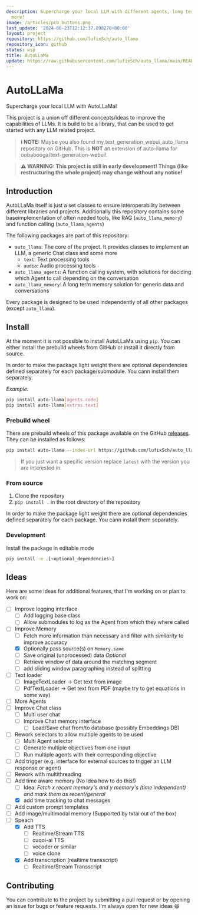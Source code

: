 ```yaml
---
description: Supercharge your local LLM with different agents, long term memory and
  more!
image: /articles/pcb_buttons.png
last_update: '2024-06-23T12:12:37.898270+00:00'
layout: project
repository: https://github.com/lufixSch/auto_llama
repository_icon: github
status: wip
title: AutoLLaMa
update: https://raw.githubusercontent.com/lufixSch/auto_llama/main/README.md
---
```


# AutoLLaMa

Supercharge your local LLM with AutoLLaMa!

This project is a union off different concepts/ideas to improve the capabilities of LLMs. It is build to be a library, that can be used to get started with any LLM related project.

> **ℹ️ NOTE:** Maybe you also found my text_generation_webui_auto_llama repository on GitHub. This is **NOT** an extension of auto-llama for oobabooga/text-generation-webui!

> **⚠️ WARNING: This project is still in early development! Things (like restructuring the whole project) may change without any notice!**

## Introduction

AutoLLaMa itself is just a set classes to ensure interoperability between different libraries and projects. Additionally this repository contains some baseimplementation of often needed tools, like RAG (`auto_llama_memory`) and function calling (`auto_llama_agents`)

The following packages are part of this repository:

- `auto_llama`: The core of the project. It provides classes to implement an LLM, a generic Chat class and some more
  - `text`: Text processing tools
  - `audio`: Audio processing tools
- `auto_llama_agents`: A function calling system, with solutions for deciding which Agent to call depending on the conversation
- `auto_llama_memory`: A long term memory solution for generic data and conversations

Every package is designed to be used independently of all other packages (except `auto_llama`).

## Install

At the moment it is not possible to install AutoLLaMa using `pip`. You can either install the prebuild wheels from GitHub or install it directly from source.

In order to make the package light weight there are optional dependencies defined separately for each package/submodule. You cann install them separately.

_Example:_

```bash
pip install auto-llama[agents.code]
pip install auto-llama[extras.text]
```

### Prebuild wheel

There are prebuild wheels of this package available on the GitHub [releases](https://github.com/LufixSch/AutoLLaMa/releases). They can be installed as follows:

```bash
pip install auto-llama --index-url https://github.com/lufixSch/auto_llama/releases/download/latest/
```

> If you just want a specific version replace `latest` with the version you are interested in.

### From source

1. Clone the repository
2. `pip install .` in the root directory of the repository

In order to make the package light weight there are optional dependencies defined separately for each package. You cann install them separately.

### Development

Install the package in editable mode

```bash
pip install -e .[<optional_dependencies>]
```

## Ideas

Here are some ideas for additional features, that I'm working on or plan to work on:

- [ ] Improve logging interface
  - [ ] Add logging base class
  - [ ] Allow submodules to log as the Agent from which they where called
- [ ] Improve Memory
  - [ ] Fetch more information than necessary and filter with _similarity_ to improve accuracy
  - [x] Optionally pass source(s) on `Memory.save`
  - [ ] Save original (unprocessed) data _Optional_
  - [ ] Retrieve window of data around the matching segment
  - [ ] add sliding window paragraphing instead of splitting
- [ ] Text loader
  - [ ] ImageTextLoader -> Get text from image
  - [ ] PdfTextLoader -> Get text from PDF (maybe try to get equations in some way)
- [ ] More Agents
- [ ] Improve Chat class
  - [ ] Multi user chat
  - [ ] Improve Chat memory interface
    - [ ] Load/Save chat from/to database (possibly Embeddings DB)
- [ ] Rework selectors to allow multiple agents to be used
  - [ ] Multi Agent selector
  - [ ] Generate multiple objectives from one input
  - [ ] Run multiple agents with their corresponding objective
- [ ] Add trigger (e.g. interface for external sources to trigger an LLM response or agent)
- [ ] Rework with multithreading
- [ ] Add time aware memory (No Idea how to do this!)
  - [ ] Idea: _Fetch x recent memory's and y memory's (time independent) and mark them as recent/general_
  - [x] add time tracking to chat messages
- [ ] Add custom prompt templates
- [ ] Add image/multimodal memory (Supported by txtai out of the box)
- [ ] Speach
  - [x] Add TTS
    - [ ] Realtime/Stream TTS
    - [ ] cuqoi-ai TTS
    - [ ] vocoder or similar
    - [ ] voice clone
  - [x] Add transcription (realtime transscript)
    - [ ] Realtime/Stream Transscript

## Contributing

You can contribute to the project by submitting a pull request or by opening an issue for bugs or feature requests. I'm always open for new ideas 😃